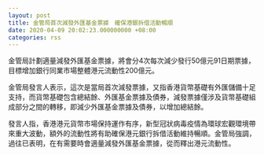 ```yaml
---
layout: post
title: 金管局首次減發外匯基金票據　確保港銀拆借活動暢順
date: 2020-04-09 20:02:23.000000000 +08:00
categories: rss
---
```


金管局計劃適量減發外匯基金票據，將會分4次每次減少發行50億元91日期票據，目標增加銀行同業市場整體港元流動性200億元。

金管局發言人表示，這次是當局首次減發票據，又指香港貨幣基礎有外匯儲備十足支持，而貨幣基礎包含總結餘、外匯基金票據及債券，減發票據僅涉及貨幣基礎組成部分之間的轉移，即減少外匯基金票據及債券，以增加總結餘。

發言人指，香港港元貨幣市場保持運作有序，新型冠狀病毒疫情為環球宏觀環境帶來重大波動，額外的流動性將有助確保港元銀行拆借活動維持暢順。金管局強調，過往已表明，在有需要時會適量減發外匯基金票據，從而釋出港元流動性。
